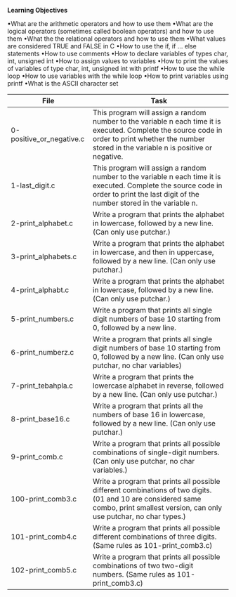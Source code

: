 **Learning Objectives**

•What are the arithmetic operators and how to use them
•What are the logical operators (sometimes called boolean operators) and how to use them
•What the the relational operators and how to use them
•What values are considered TRUE and FALSE in C
•How to use the if, if ... else statements
•How to use comments
•How to declare variables of types char, int, unsigned int
•How to assign values to variables
•How to print the values of variables of type char, int, unsigned int with printf
•How to use the while loop
•How to use variables with the while loop
•How to print variables using printf
•What is the ASCII character set

| File | Task |
| ---- | ---- |
|0-positive_or_negative.c  | This program will assign a random number to the variable n each time it is executed. Complete the source code in order to print whether the number stored in the variable n is positive or negative. |
|1-last_digit.c | This program will assign a random number to the variable n each time it is executed. Complete the source code in order to print the last digit of the number stored in the variable n. |
|2-print_alphabet.c | Write a program that prints the alphabet in lowercase, followed by a new line. (Can only use putchar.) |
|3-print_alphabets.c | Write a program that prints the alphabet in lowercase, and then in uppercase, followed by a new line. (Can only use putchar.) |
|4-print_alphabt.c | Write a program that prints the alphabet in lowercase, followed by a new line. (Can only use putchar.) |
|5-print_numbers.c | Write a program that prints all single digit numbers of base 10 starting from 0, followed by a new line. |
|6-print_numberz.c | Write a program that prints all single digit numbers of base 10 starting from 0, followed by a new line. (Can only use putchar, no char variables) |
|7-print_tebahpla.c | Write a program that prints the lowercase alphabet in reverse, followed by a new line. (Can only use putchar.) |
|8-print_base16.c | Write a program that prints all the numbers of base 16 in lowercase, followed by a new line. (Can only use putchar.) |
|9-print_comb.c | Write a program that prints all possible combinations of single-digit numbers. (Can only use putchar, no char variables.) |
|100-print_comb3.c |Write a program that prints all possible different combinations of two digits. (01 and 10 are considered same combo, print smallest version, can only use putchar, no char types.) |
|101-print_comb4.c |Write a program that prints all possible different combinations of three digits. (Same rules as 101-print_comb3.c) |
|102-print_comb5.c |Write a program that prints all possible combinations of two two-digit numbers. (Same rules as 101-print_comb3.c) |
